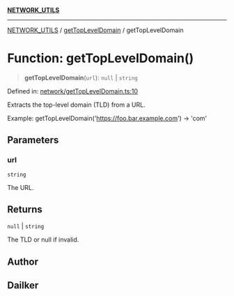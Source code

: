 [**NETWORK_UTILS**](../../README.md)

***

[NETWORK_UTILS](../../README.md) / [getTopLevelDomain](../README.md) / getTopLevelDomain

# Function: getTopLevelDomain()

> **getTopLevelDomain**(`url`): `null` \| `string`

Defined in: [network/getTopLevelDomain.ts:10](https://github.com/dailker/everyutil-js/blob/7799f3f003cb23f425be3f1c83c38483e2648188/src/network/getTopLevelDomain.ts#L10)

Extracts the top-level domain (TLD) from a URL.

Example: getTopLevelDomain('https://foo.bar.example.com') → 'com'

## Parameters

### url

`string`

The URL.

## Returns

`null` \| `string`

The TLD or null if invalid.

## Author

## Dailker
